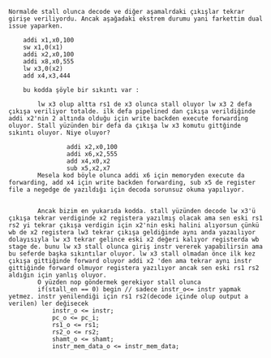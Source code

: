 
    Normalde stall olunca decode ve diğer aşamalrdaki çıkışlar tekrar girişe veriliyordu. Ancak aşağadaki ekstrem durumu yani farkettim dual issue yaparken.

		addi x1,x0,100
        sw x1,0(x1)
    	addi x2,x0,100
        addi x8,x0,555
        lw x3,0(x2)
        add x4,x3,444

        bu kodda şöyle bir sıkıntı var :

            lw x3 olup altta rs1 de x3 olunca stall oluyor lw x3 2 defa çıkışa veriliyor totalde. ilk defa pipelined dan çıkışa verildiğinde addi x2'nin 2 altında olduğu için write backden execute forwarding oluyor. Stall yüzünden bir defa da çıkışa lw x3 komutu gittğinde sıkıntı oluyor. Niye oluyor?

                	addi x2,x0,100
                    addi x6,x2,555
                    add x4,x0,x2
                    sub x5,x2,x7
            Mesela kod böyle olunca addi x6 için memoryden execute da forwarding, add x4 için write backden forwarding, sub x5 de register file a negedge de yazıldığı için decoda sorunsuz okuma yapılıyor.


            Ancak bizim en yukarıda kodda. stall yüzünden decode lw x3'ü çıkışa tekrar verdiginde x2 registera yazılmış olacak ama sen eski rs1 rs2 yi tekrar çıkışa verdigin için x2'nin eski halini alıyorsun çünkü wb de x2 registera lw3 tekrar çıkışa geldiğinde aynı anda yazaılıyor dolayısıyla lw x3 tekrar gelince eski x2 değeri kalıyor registerda wb stage de. bunu lw x3 stall olunca giriş instr vererek yapabilirsin ama bu seferde başka sıkıntılar oluyor. lw x3 stall olmadan önce ilk kez çıkışa gittiğinde forward oluyor addi x2 'den ama tekrar aynı instr gittiğinde forward olmuyor registera yazılıyor ancak sen eski rs1 rs2 aldığın için yanlış oluyor.
            O yüzden nop göndermek gerekiyor stall olunca
            if(stall_en == 0) begin // sadece instr_o<= instr yapmak yetmez. instr yenilendiği için rs1 rs2(decode içinde olup output a verilen) ler değisecek
                instr_o <= instr; 
                pc_o <= pc_i;
                rs1_o <= rs1;
                rs2_o <= rs2;
                shamt_o <= shamt;
                instr_mem_data_o <= instr_mem_data;   
                    
                    